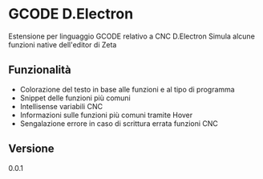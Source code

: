 # GCODE D.Electron
Estensione per linguaggio GCODE relativo a CNC D.Electron
Simula alcune funzioni native dell'editor di Zeta

## Funzionalità
- Colorazione del testo in base alle funzioni e al tipo di programma
- Snippet delle funzioni più comuni
- Intellisense variabili CNC
- Informazioni sulle funzioni più comuni tramite Hover
- Sengalazione errore in caso di scrittura errata funzioni CNC

## Versione
0.0.1


